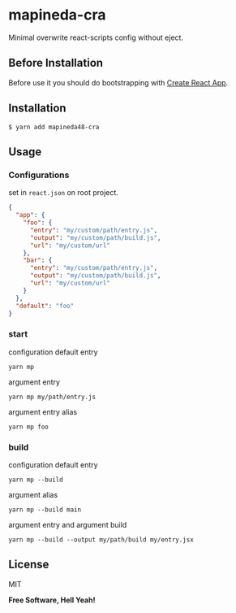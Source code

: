# mapineda-cra

Minimal overwrite react-scripts config without eject.

## Before Installation

Before use it you should do bootstrapping with [Create React App](https://github.com/facebook/create-react-app).

## Installation

`$ yarn add mapineda48-cra`

## Usage

### Configurations

set in `react.json` on root project.

```json
{
  "app": {
    "foo": {
      "entry": "my/custom/path/entry.js",
      "output": "my/custom/path/build.js",
      "url": "my/custom/url"
    },
    "bar": {
      "entry": "my/custom/path/entry.js",
      "output": "my/custom/path/build.js",
      "url": "my/custom/url"
    }
  },
  "default": "foo"
}
```

### start

configuration default entry

```shell
yarn mp
```

argument entry

```shell
yarn mp my/path/entry.js
```

argument entry alias

```shell
yarn mp foo
```

### build

configuration default entry

```shell
yarn mp --build
```

argument alias

```shell
yarn mp --build main
```

argument entry and argument build

```shell
yarn mp --build --output my/path/build my/entry.jsx
```

## License

MIT

**Free Software, Hell Yeah!**
